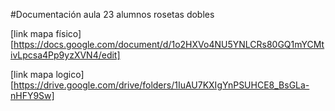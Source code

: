 #Documentación aula 23 alumnos rosetas dobles 

[link mapa físico][https://docs.google.com/document/d/1o2HXVo4NU5YNLCRs80GQ1mYCMtivLpcsa4Pp9yzXVN4/edit]

[link mapa logico][https://drive.google.com/drive/folders/1IuAU7KXIgYnPSUHCE8_BsGLa-nHFY9Sw]

